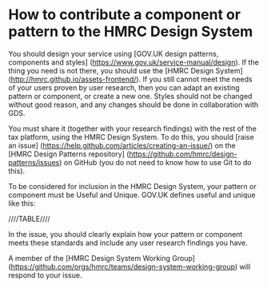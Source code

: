 # How to contribute a component or pattern to the HMRC Design System

You should design your service using [GOV.UK design patterns, components and styles] (https://www.gov.uk/service-manual/design). If the thing you need is not there, you should use the [HMRC Design System] (http://hmrc.github.io/assets-frontend/). If you still cannot meet the needs of your users proven by user research, then you can adapt an existing pattern or component, or create a new one. Styles should not be changed without good reason, and any changes should be done in collaboration with GDS.

You must share it (together with your research findings) with the rest of the tax platform, using the HMRC Design System. To do this, you should [raise an issue] (https://help.github.com/articles/creating-an-issue/) on the [HMRC Design Patterns repository] (https://github.com/hmrc/design-patterns/issues) on GitHub (you do not need to know how to use Git to do this).

To be considered for inclusion in the HMRC Design System, your pattern or component must be Useful and Unique. GOV.UK defines useful and unique like this:

////TABLE////

In the issue, you should clearly explain how your pattern or component meets these standards and include any user research findings you have.

A member of the [HMRC Design System Working Group] (https://github.com/orgs/hmrc/teams/design-system-working-group) will respond to your issue.
